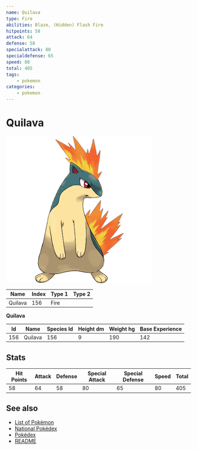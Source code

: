 ```yaml
---
name: Quilava
type: Fire
abilities: Blaze, (Hidden) Flash Fire
hitpoints: 58
attack: 64
defense: 58
specialattack: 80
specialdefense: 65
speed: 80
total: 405
tags:
    - pokemon
categories:
    - pokemon
---
```


# Quilava


![Quilava](images/156.png)

| **Name** | **Index** | **Type 1** | **Type 2** |
|----|----|----|----|
| Quilava | 156 | Fire  |  |

**Quilava** 




| **Id** | **Name** | **Species Id** | **Height dm** | **Weight hg** | **Base Experience** |
|--------|----------|----------------|------------|------------|---------------------|
| 156 | Quilava | 156 | 9 | 190 | 142 |



## Stats

| **Hit Points** | **Attack** | **Defense** | **Special Attack** | **Special Defense** | **Speed** | **Total** |
|----------------|------------|-------------|--------------------|---------------------|-----------|-----------|
| 58 | 64 | 58 | 80 | 65 | 80 | 405 |

## See also

- [List of Pokémon](../pokemon.md)
- [National Pokédex](../national_pokedex.md)
- [Pokédex](../pokedex.md)
- [README](../README.md)
